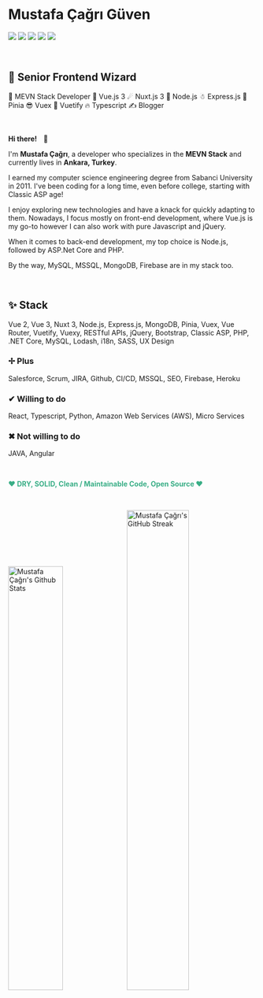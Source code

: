 <h1>Mustafa Çağrı Güven</h1>
<p>
    <a href="https://github.com/mustafacagri" target="_blank"><img src="https://img.shields.io/badge/-Github-000?style=flat-square&logo=Github&logoColor=white"/></a>
    <a href="https://www.linkedin.com/in/mustafacagri" target="_blank"><img src="https://img.shields.io/badge/-LinkedIn-blue?style=flat-square&logo=Linkedin&logoColor=white"/></a>
    <a href="https://medium.com/@mustafacagri" target="_blank"><img src="https://img.shields.io/badge/-Medium-66cdaa?style=flat-square&logo=Medium&logoColor=white"/></a>
    <a href="https://twitter.com/mustafacagri" target="_blank"><img src="https://img.shields.io/badge/-Twitter-1ca0f1?style=flat-square&labelColor=1ca0f1&logo=twitter&logoColor=white"/></a>
    <a href="mailto:me@mustafacagri.com" target="_blank"><img src="https://img.shields.io/badge/-Gmail-c14438?style=flat-square&logo=Gmail&logoColor=white"/></a>
</p>

<p>&nbsp;</p>

<h2><strong>👾 Senior Frontend Wizard</strong></h2>
<p>📢 MEVN Stack Developer 🎩 Vue.js 3 ☄ Nuxt.js 3 🌟 Node.js ☃ Express.js 🌸 Pinia 😎 Vuex 🐧 Vuetify 🔥 Typescript ✍ Blogger</p>

<p>&nbsp;</p>

<p><strong>Hi there! <span style="margin:0 10px;">👋</span></strong></p>
    
<p>I'm <strong>Mustafa Çağrı</strong>, a developer who specializes in the <strong>MEVN Stack</strong> and currently lives in <strong>Ankara, Turkey</strong>.</p>

<p>I earned my computer science engineering degree from Sabanci University in 2011. I've been coding for a long time, even before college, starting with Classic ASP age!</p>

<p>I enjoy exploring new technologies and have a knack for quickly adapting to them. Nowadays, I focus mostly on front-end development, where Vue.js is my go-to however I can also work with pure Javascript and jQuery.</p>

<p>When it comes to back-end development, my top choice is Node.js, followed by ASP.Net Core and PHP. </p>

<p>By the way, MySQL, MSSQL, MongoDB, Firebase are in my stack too.</p>

<p>&nbsp;</p>

<h2>✨ Stack</h2>
<p>Vue 2, Vue 3, Nuxt 3, Node.js, Express.js, MongoDB, Pinia, Vuex, Vue Router, Vuetify, Vuexy, RESTful APIs, jQuery, Bootstrap, Classic ASP, PHP, .NET Core, MySQL, Lodash, i18n, SASS, UX Design</p>

<h3>✢ Plus</h3>
<p>Salesforce, Scrum, JIRA, Github, CI/CD, MSSQL, SEO, Firebase, Heroku</p>

<h3>✔ Willing to do</h3>
<p>React, Typescript, Python, Amazon Web Services (AWS), Micro Services</p>

<h3>✖ Not willing to do</h3>
<p>JAVA, Angular</p>

<p>&nbsp;</p>

<p style="color: #39ae86;"><strong>❤ DRY, SOLID, Clean / Maintainable Code, Open Source ❤</strong></p>

<p>&nbsp;</p>

<div>
    <img alt="Mustafa Çağrı's Github Stats" width="47%" src="https://github-readme-stats.vercel.app/api?username=mustafacagri&show_icons=true&theme=dracula&count_private=true&hide_border=true">
    <img alt="Mustafa Çağrı's GitHub Streak" width="50%" src="https://github-readme-streak-stats.herokuapp.com/?user=mustafacagri&theme=dracula&hide_border=true">
</div>
